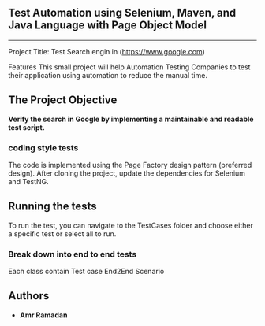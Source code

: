 Test Automation using **Selenium**, **Maven**, and **Java Language** with **Page Object Model** 
---
---
Project Title: Test Search engin in (https://www.google.com)

Features This small project will help Automation Testing Companies to test their application using automation to reduce the manual time.

## The Project Objective 

**Verify the search in Google by implementing a maintainable and readable test script.**


### coding style tests

The code is implemented using the Page Factory design pattern (preferred design).
After cloning the project, update the dependencies for Selenium and TestNG.

## Running the tests

To run the test, you can navigate to the TestCases folder and choose either a specific test or select all to run.

### Break down into end to end tests

Each class contain Test case End2End Scenario 


## Authors

* **Amr Ramadan**

